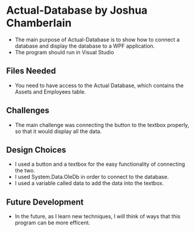 # Actual-Database by Joshua Chamberlain
  * The main purpose of Actual-Database is to show how to connect a database and display the database to a WPF application.
  * The program should run in Visual Studio
## Files Needed
  * You need to have access to the Actual Database, which contains the Assets and Employees table.
## Challenges
  * The main challenge was connecting the button to the textbox properly, so that it would display all the data.
## Design Choices
  * I used a button and a textbox for the easy functionality of connecting the two.
  * I used System.Data.OleDb in order to connect to the database.
  * I used a variable called data to add the data into the textbox.
## Future Development
  * In the future, as I learn new techniques, I will think of ways that this program can be more efficent.
